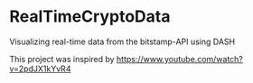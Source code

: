 # RealTimeCryptoData
Visualizing real-time data from the bitstamp-API using DASH

This project was inspired by https://www.youtube.com/watch?v=2pdJX1kYvR4
